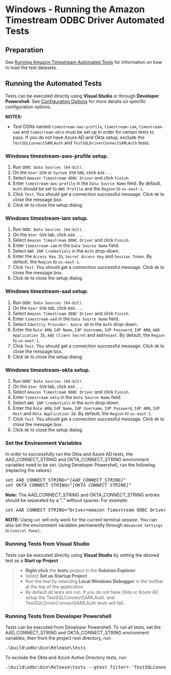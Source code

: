 # Windows - Running the Amazon Timestream ODBC Driver Automated Tests

## Preparation

See [Running Amazon Timestream Automated Tests](https://github.com/Bit-Quill/timestream-odbc/blob/update_docs/docs/dev/run_tests.md) for information on how to load the test datasets.

## Running the Automated Tests

Tests can be executed directly using **Visual Studio** or through **Developer Powershell**. See [Configuration Options](../user/configuration_options.md) for more details on specific configuration options.

**NOTES:**

* Test DSNs named `timestream-aws-profile`,  `timestream-iam`,  `timestream-aad` and `timestream-okta` must be set up in order for certain tests to pass. If you do not have Azure AD and Okta setup, exclude the `TestSQLConnectSAMLAuth` and `TestSQLDriverConnectSAMLAuth` tests.

### Windows timestream-aws-profile setup.
1. Run `ODBC Data Sources (64-bit)`.
2. On the `User DSN` or `System DSN` tab, click `Add...`.
3. Select `Amazon Timestream ODBC Driver` and click `Finish`.
4. Enter `timestream-aws-profile` in the `Data Source Name` field. By default, `Auth` should be set to `AWS Profile` and the `Region` to `us-east-1`.
5. Click `Test`. You should get a connection successful message. Click `OK` to close the message box.
6. Click `OK` to close the setup dialog.

### Windows timestream-iam setup.
1. Run `ODBC Data Sources (64-bit)`.
2. On the `User DSN` tab, click `Add...`.
3. Select `Amazon Timestream ODBC Driver` and click `Finish`.
4. Enter `timestream-iam` in the `Data Source Name` field.
5. Select `AWS IAM Credentials` in the `Auth` drop-down.
6. Enter the `Access Key ID`, `Secret Access Key` and `Session Token`. By default, the `Region` to `us-east-1`.
5. Click `Test`. You should get a connection successful message. Click `OK` to close the message box.
6. Click `OK` to close the setup dialog.

### Windows timestream-aad setup.
1. Run `ODBC Data Sources (64-bit)`.
2. On the `User DSN` tab, click `Add...`.
3. Select `Amazon Timestream ODBC Driver` and click `Finish`.
4. Enter `timestream-aad` in the `Data Source Name` field.
5. Select `Identity Provider: Azure AD` in the `Auth` drop-down.
6. Enter the `Role ARN`, `IdP Name`, `IdP Username`, `IdP Password`, `IdP ARN`, `AAD Application ID`, `AAD Client Secret` and `AADTenant`. By default, the `Region` to `us-east-1`.
5. Click `Test`. You should get a connection successful message. Click `OK` to close the message box.
6. Click `OK` to close the setup dialog.

### Windows timestream-okta setup.
1. Run `ODBC Data Sources (64-bit)`.
2. On the `User DSN` tab, click `Add...`.
3. Select `Amazon Timestream ODBC Driver` and click `Finish`.
4. Enter `timestream-okta` in the `Data Source Name` field.
5. Select `AWS IAM Credentials` in the `Auth` drop-down.
6. Enter the `Role ARN`, `IdP Name`, `IdP Username`, `IdP Password`, `IdP ARN`, `IdP Host` and `Okta Application ID`. By default, the `Region` to `us-east-1`.
5. Click `Test`. You should get a connection successful message. Click `OK` to close the message box.
6. Click `OK` to close the setup dialog.

### Set the Environment Variables

In order to successfully run the Okta and Azure AD tests, the AAD_CONNECT_STRING and OKTA_CONNECT_STRING environment variables need to be set. Using Developer Powershell, run the following (replacing the values):

<pre>
set AAD_CONNECT_STRING="<i>[AAD_CONNECT_STRING]</i>"
set OKTA_CONNECT_STRING="<i>[OKTA_CONNECT_STRING]</i>"
</pre>

**Note:** The AAD_CONNECT_STRING and OKTA_CONNECT_STRING entries should be separated by a ";" without spaces. For example:

<pre>
set AAD_CONNECT_STRING="Driver=Amazon Timestream ODBC Driver;Region=us-east-1;Auth=AAD;IdpName=AzureAD;AADApplicationID=<i>xxx</i>;AADClientSecret=<i>xxx</i>;RoleARN=<i>xxx</i>;AADTenant=<i>xxx</i>;IdpARN=<i>xxx</i>;IdpUserName=<i>xxx</i>;IdpPassword=<i>xxx</i>"
</pre>

**NOTE:** Using `set` will only work for the current terminal session. You can also set the environment variables permanently through `Advanced Settings` in `Control Panel`.

### Running Tests from Visual Studio

Tests can be executed directly using **Visual Studio** by setting the desired test as a **Start up Project**

>* **Right click** the **tests** project in the **Solution Explorer**
>* Select **Set as Startup Project**
>* Run the test by selecting **Local Windows Debugger** in the toolbar at the top of the application
>* By default all tests are run. If you do not have Okta or Azure AD setup the TestSQLConnectSAMLAuth. and TestSQLDriverConnectSAMLAuth tests will fail.

### Running Tests from Developer Powershell

Tests can be executed from Developer Powershell. To run all tests, set the AAD_CONNECT_STRING and OKTA_CONNECT_STRING environment variables; then from the project root directory, run:

<pre>
.\build\odbc\bin\Release\tests
</pre>

To exclude the Okta and Azure Active Directory tests, run:

<pre>
.\build\odbc\bin\Release\tests --gtest_filter=-'TestSQLConnectSAMLAuth.*':'TestSQLDriverConnectSAMLAuth.*'
</pre>

